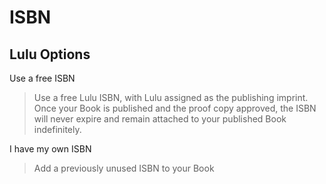 # ISBN

## Lulu Options

Use a free ISBN

> Use a free Lulu ISBN, with Lulu assigned as the publishing imprint. Once your Book is published and the proof copy approved, the ISBN will never expire and remain attached to your published Book indefinitely.

I have my own ISBN

> Add a previously unused ISBN to your Book

